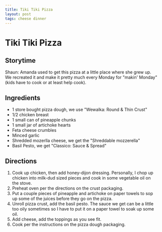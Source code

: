 ```yaml
---
title: Tiki Tiki Pizza
layout: post
tags: cheese dinner
---
```


# Tiki Tiki Pizza

## Storytime
Shaun: Amanda used to get this pizza at a little place where she grew up. We recreated it and make it pretty much every Monday for "makin' Monday" (kids have to cook or at least help cook).

## Ingredients
* 1 store bought pizza dough, we use "Wewalka: Round & Thin Crust"
* 1/2 chicken breast
* 1 small can of pineapple chunks
* 1 small jar of artichoke hearts
* Feta cheese crumbles
* Minced garlic
* Shredded mozerlla cheese, we get the "Shreddable mozzerella"
* Basil Pesto, we get "Classico: Sauce & Spread"

## Directions
1. Cook up chicken, then add honey-dijon dressing. Personally, I chop up chicken into milk-dud sized pieces and cook in some vegetable oil on the stove.
2. Preheat oven per the directions on the crust packaging.
3. Put a couple pieces of pineapple and artichoke on paper towels to sop up some of the juices before they go on the pizza.
4. Unroll pizza crust, add the basil pesto. The sauce we get can be a little too oily sometimes so I have to put it on a paper towel to soak up some oil.
5. Add cheese, add the toppings as you see fit.
6. Cook per the instructions on the pizza dough packaging.
